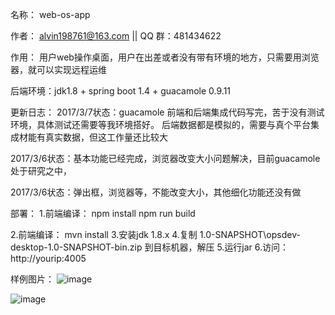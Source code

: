 名称： web-os-app

作者： alvin198761@163.com || QQ 群：481434622

作用： 用户web操作桌面，用户在出差或者没有带有环境的地方，只需要用浏览器，就可以实现远程运维

后端环境：jdk1.8 + spring boot 1.4  + guacamole 0.9.11

更新日志：
2017/3/7状态：guacamole 前端和后端集成代码写完，苦于没有测试环境，具体测试还需要等我环境搭好。
             后端数据都是模拟的，需要与真个平台集成材能有真实数据，但这工作量还比较大
                
2017/3/6状态：基本功能已经完成，浏览器改变大小问题解决，目前guacamole 处于研究之中，

2017/3/6状态：弹出框，浏览器等，不能改变大小，其他细化功能还没有做

部署：
1.前端编译： npm install
             npm run build

2.前端编译： mvn install
3.安装jdk 1.8.x
4.复制 1.0-SNAPSHOT\opsdev-desktop-1.0-SNAPSHOT-bin.zip 到目标机器，解压
5.运行jar
6.访问： http://yourip:4005

样例图片：
![image](https://github.com/alvin198761/web-os/blob/master/web-os-app/pics/111.png?raw=true)

![image](https://github.com/alvin198761/web-os/blob/master/web-os-app/pics/222.png?raw=true)
